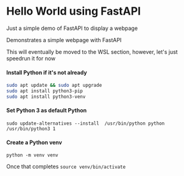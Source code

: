 # Hello World using FastAPI


Just a simple demo of FastAPI to display a webpage

Demonstrates a simple webpage with FastAPI


This will eventually be moved to the WSL section, however, let's just speedrun it for now

#### Install Python if it's not already
```bash
sudo apt update && sudo apt upgrade
sudo apt install python3-pip
sudo apt install python3-venv

```
#### Set Python 3 as default Python
```sudo update-alternatives --install  /usr/bin/python python /usr/bin/python3 1```

#### Create a Python venv

```python -m venv venv```

Once that completes
```source venv/bin/activate```
